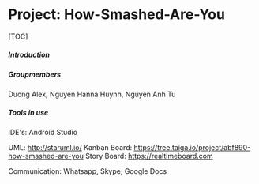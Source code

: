 # Project: How-Smashed-Are-You

[TOC]

##### Introduction

##### Groupmembers
Duong Alex, Nguyen Hanna Huynh, Nguyen Anh Tu

##### Tools in use

IDE's: Android Studio

UML: http://staruml.io/
Kanban Board: https://tree.taiga.io/project/abf890-how-smashed-are-you
Story Board: https://realtimeboard.com

Communication: Whatsapp, Skype, Google Docs